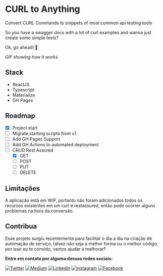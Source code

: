 # CURL to Anything

Convert CURL Commands to snippets of most common api testing tools

So you have a swagger docs with a lot of curl examples and wanna just create some simple tests?

Ok, go ahead! 🚀

*GIF showing how it works*

## Stack
- ReactJS
- Typescript
- Materialize
- GH Pages

## Roadmap

- [x] Project start
- [ ] Migrate starting scripts from v1
- [ ] Add GH Pages Support
- [ ] Add GH Actions to automated deployment
- [ ] CRUD Rest Assured
  - [x] GET
  - [ ] POST
  - [ ] PUT
  - [ ] DELETE

## Limitações

A aplicação está em WIP, portanto não foram adicionados todos os recursos existentes em um curl e restassured, então pode ocorrer alguns problemas na hora da conversão.

## Contribua

Esse projeto surgiu recentemente para facilitar o dia a dia na criação de automação de serviço, talvez não seja a melhor forma ou o melhor código, por isso eu te convido, vamos ajudar a melhorar?  
 

**Entre em contato por alguma dessas redes sociais:**

[![Twitter](https://badgen.net/badge/Twitter/%40max_dacruz?icon=twitter)](https://twitter.com/max_dacruz)
[![Medium](https://badgen.net/badge/Medium/%40maximilianoalves?icon=medium)](https://medium.com/@maximilianoalves)
[![Linkedin](https://badgen.net/badge/Linkedin/maximilianodacruz?icon=linkedin)](https://www.linkedin.com/in/maximilianodacruz/)
[![Instagram](https://badgen.net/badge/Instagram/max_dacruz?icon=instagram)](https://www.instagram.com/max_dacruz/)
[![Facebook](https://badgen.net/badge/Facebook/maximilianoalvesdacruz?icon=facebook)](https://www.facebook.com/maximilianoalvesdacruz)
